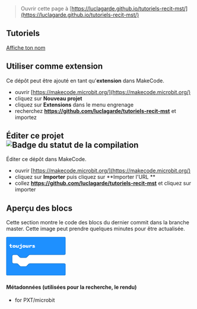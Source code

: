 
> Ouvrir cette page à [https://luclagarde.github.io/tutoriels-recit-mst/](https://luclagarde.github.io/tutoriels-recit-mst/)

## Tutoriels
[Affiche ton nom](https://makecode.microbit.org/#tutorial:github:luclagarde/tutoriels-recit-mst/nom)


## Utiliser comme extension

Ce dépôt peut être ajouté en tant qu'**extension** dans MakeCode.

* ouvrir [https://makecode.microbit.org/](https://makecode.microbit.org/)
* cliquez sur **Nouveau projet**
* cliquez sur **Extensions** dans le menu engrenage
* recherchez **https://github.com/luclagarde/tutoriels-recit-mst** et importez

## Éditer ce projet ![Badge du statut de la compilation](https://github.com/luclagarde/tutoriels-recit-mst/workflows/MakeCode/badge.svg)

Éditer ce dépôt dans MakeCode.

* ouvrir [https://makecode.microbit.org/](https://makecode.microbit.org/)
* cliquez sur **Importer** puis cliquez sur **Importer l'URL **
* collez **https://github.com/luclagarde/tutoriels-recit-mst** et cliquez sur importer

## Aperçu des blocs

Cette section montre le code des blocs du dernier commit dans la branche master.
Cette image peut prendre quelques minutes pour être actualisée.

![Un rendu de la vue des blocs](https://github.com/luclagarde/tutoriels-recit-mst/raw/master/.github/makecode/blocks.png)

#### Métadonnées (utilisées pour la recherche, le rendu)

* for PXT/microbit
<script src="https://makecode.com/gh-pages-embed.js"></script><script>makeCodeRender("{{ site.makecode.home_url }}", "{{ site.github.owner_name }}/{{ site.github.repository_name }}");</script>
